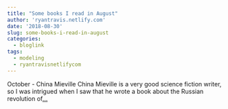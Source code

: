 ```yaml
---
title: "Some books I read in August"
author: 'ryantravis.netlify.com'
date: '2018-08-30'
slug: some-books-i-read-in-august
categories:
  - bloglink
tags:
  - modeling
  - ryantravisnetlifycom
---
```


October - China MievilleChina Mieville is a very good science fiction writer, so I was intrigued when I saw that he wrote a book about the Russian revolution of[... <i class="fas fa-external-link-alt"></i>](http://ryantravis.netlify.com/post/some-books-i-read-in-august/)

